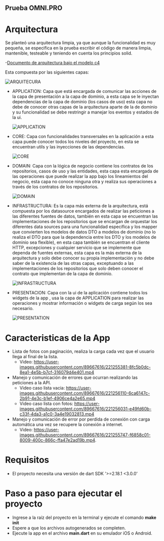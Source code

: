 ## Prueba OMNI.PRO 

# Arquitectura 

Se planteó una arquitectura limpia, ya que aunque la funcionalidad es muy pequeña, se especifica en la prueba escribir el código de 
manera limpia, mantenible, testeable y teniendo en cuenta los principios solid. 

-[Documento de arquitectura bajo el modelo c4](https://structurizr.com/share/80404)

Esta compuesta por las siguientes capas: 

![ARQUITECURA ](https://user-images.githubusercontent.com/89667616/221234755-6aa35429-20d4-433a-a3dd-eb3f3875e0a9.png)


- APPLICATION: Capa que está encargada de comunicar las acciones de la capa de presentación a la capa de dominio, a esta capa se le inyectan dependencias de la capa de 
  dominio (los casos de uso) esta capa no debe de conocer otras capas de la arquitectura aparte de la de dominio y su funcionalidad se debe restringir a manejar los     eventos y estados de la ui.
  
  ![APPLICATION](https://user-images.githubusercontent.com/89667616/221238649-2d5d4ebb-9782-4c44-9200-c6ace48ffefd.png)
  
- CORE: Capa con funcionalidades transversales en la aplicación a esta capa puede conocer todos los niveles del proyecto, en esta se encuentran utils y las inyecciones de las dependencias.

  ![CORE](https://user-images.githubusercontent.com/89667616/221239962-86c58a2f-264d-48d6-8687-f6e06e6e05e2.png)
  
- DOMAIN: Capa con la lógica de negocio contiene los contratos de los repositorios, casos de uso y las entidades, esta capa esta encargada de las operaciones que puede realizar la app bajo los lineamientos del negocio, esta capa no conoce ninguna otra y realiza sus operaciones a través de los contratos de los repositorios. 

  ![DOMAIN](https://user-images.githubusercontent.com/89667616/221244235-99db8ff6-74fe-465f-ace2-a8a05ce3a6c4.png)

- INFRASTRUCTURA: Es la capa más externa de la arquitectura, está compuesta por los datasource encargados de realizar las peticiones a las diferentes 
  fuentes de datos, también en esta capa se encuentran las implementaciones de los repositorios que se encargan de orquestar los diferentes data sources 
  para una funcionalidad específica y los mapper que convierten los modelos de datos DTO a modelos de dominio (no lo realiza el DTO para que la dependencia entre los DTO y los modelos de dominio sea flexible), en esta capa también se encuentran el cliente HTTP, excepciones y cualquier servicio que se implemente que     dependa de fuentes externas, esta capa es la más externa de la arquitectura y solo debe conocer su propia implementación y no debe saber de la existencia de las       otras capas, exceptuando a las implementaciones de los repositorios que solo deben conocer el contrato que implementan de la capa de dominio. 

  ![INFRASTRUCTURA](https://user-images.githubusercontent.com/89667616/221244988-578d4e7c-31cf-4c5f-8e2d-9df693c72430.png)

- PRESENTACION: Capa con la ui de la aplicación contiene todos los widgets de la app , usa la capa de APPLICATION para realizar las operaciones y  mostrar información o widgets de carga según los sea necesario. 
 
  ![PRESENTATION](https://user-images.githubusercontent.com/89667616/221246649-9310d0b9-10f0-4119-8268-944d18463947.png)

# Caracteristicas de la App 

- Lista de fotos con paginación, realiza la carga cada vez que el usuario llega al final de la lista. 
  - Video: https://user-images.githubusercontent.com/89667616/221255381-8fc5b0dc-8ea1-4e5b-b7cf-316079d4e401.mp4
- Manejo y comunicación de errores que ocurran realizando las peticiones a la API.
  - Video caso lista vacia: https://user-images.githubusercontent.com/89667616/221256110-6ca6147c-2b91-4e3c-b1ef-4906ce4a2e65.mp4
  - Video caso lista con fotos: https://user-images.githubusercontent.com/89667616/221256031-e49fd60b-c33f-4da3-a1c0-3a4e19032813.mp4
- Manejo y comunicación de error por perdida de conexión con carga automática una vez se recupere la conexión a internet. 
  - Video: https://user-images.githubusercontent.com/89667616/221255747-f6858c01-8009-400c-866c-ffa47e2ad19b.mp4.

# Requisitos  

- El proyecto necesita una versión de dart SDK '>=2.18.1 <3.0.0'

# Paso a paso para ejecutar el proyecto 

- Ingrese a la raíz del proyecto en la terminal y ejecute el comando **make init** 
- Espere a que los archivos autogenerados se completen.
- Ejecute la app en el archivo **main.dart** en su emulador iOS o Android. 
